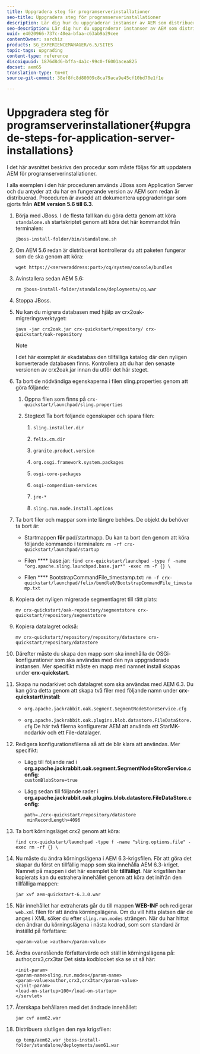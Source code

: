 ```yaml
---
title: Uppgradera steg för programserverinstallationer
seo-title: Uppgradera steg för programserverinstallationer
description: Lär dig hur du uppgraderar instanser av AEM som distribueras via programservrar.
seo-description: Lär dig hur du uppgraderar instanser av AEM som distribueras via programservrar.
uuid: e4020966-737c-40ea-bfaa-c63ab9a29cee
contentOwner: sarchiz
products: SG_EXPERIENCEMANAGER/6.5/SITES
topic-tags: upgrading
content-type: reference
discoiquuid: 1876d8d6-bffa-4a1c-99c0-f6001acea825
docset: aem65
translation-type: tm+mt
source-git-commit: 38ef8fc8d80009c8ca79aca9e45cf10bd70e1f1e

---
```



# Uppgradera steg för programserverinstallationer{#upgrade-steps-for-application-server-installations}

I det här avsnittet beskrivs den procedur som måste följas för att uppdatera AEM för programserverinstallationer.

I alla exemplen i den här proceduren används JBoss som Application Server och du antyder att du har en fungerande version av AEM som redan är distribuerad. Proceduren är avsedd att dokumentera uppgraderingar som gjorts från **AEM version 5.6 till 6.3**.

1. Börja med JBoss. I de flesta fall kan du göra detta genom att köra `standalone.sh` startskriptet genom att köra det här kommandot från terminalen:

   ```shell
   jboss-install-folder/bin/standalone.sh
   ```

1. Om AEM 5.6 redan är distribuerat kontrollerar du att paketen fungerar som de ska genom att köra:

   ```shell
   wget https://<serveraddress:port>/cq/system/console/bundles
   ```

1. Avinstallera sedan AEM 5.6:

   ```shell
   rm jboss-install-folder/standalone/deployments/cq.war
   ```

1. Stoppa JBoss.

1. Nu kan du migrera databasen med hjälp av crx2oak-migreringsverktyget:

   ```shell
   java -jar crx2oak.jar crx-quickstart/repository/ crx-quickstart/oak-repository
   ```

   >[!NOTE]
   >
   >I det här exemplet är ekadatabas den tillfälliga katalog där den nyligen konverterade databasen finns. Kontrollera att du har den senaste versionen av crx2oak.jar innan du utför det här steget.

1. Ta bort de nödvändiga egenskaperna i filen sling.properties genom att göra följande:

   1. Öppna filen som finns på `crx-quickstart/launchpad/sling.properties`
   1. Stegtext Ta bort följande egenskaper och spara filen:

      1. `sling.installer.dir`

      1. `felix.cm.dir`

      1. `granite.product.version`

      1. `org.osgi.framework.system.packages`

      1. `osgi-core-packages`

      1. `osgi-compendium-services`

      1. `jre-*`

      1. `sling.run.mode.install.options`

1. Ta bort filer och mappar som inte längre behövs. De objekt du behöver ta bort är:

   * Startmappen **för** pad/startmapp. Du kan ta bort den genom att köra följande kommando i terminalen: `rm -rf crx-quickstart/launchpad/startup`

   * Filen **** base.jar: `find crx-quickstart/launchpad -type f -name "org.apache.sling.launchpad.base.jar*" -exec rm -f {} \`

   * Filen **** BootstrapCommandFile_timestamp.txt: `rm -f crx-quickstart/launchpad/felix/bundle0/BootstrapCommandFile_timestamp.txt`

1. Kopiera det nyligen migrerade segmentlagret till rätt plats:

   ```shell
   mv crx-quickstart/oak-repository/segmentstore crx-quickstart/repository/segmentstore
   ```

1. Kopiera datalagret också:

   ```shell
   mv crx-quickstart/repository/repository/datastore crx-quickstart/repository/datastore
   ```

1. Därefter måste du skapa den mapp som ska innehålla de OSGi-konfigurationer som ska användas med den nya uppgraderade instansen. Mer specifikt måste en mapp med namnet install skapas under **crx-quickstart**.

1. Skapa nu nodarkivet och datalagret som ska användas med AEM 6.3. Du kan göra detta genom att skapa två filer med följande namn under **crx-quickstart\install**:

   * `org.apache.jackrabbit.oak.segment.SegmentNodeStoreService.cfg`

   * `org.apache.jackrabbit.oak.plugins.blob.datastore.FileDataStore.cfg`
   De här två filerna konfigurerar AEM att använda ett StarMK-nodarkiv och ett File-datalager.

1. Redigera konfigurationsfilerna så att de blir klara att användas. Mer specifikt:

   * Lägg till följande rad i **org.apache.jackrabbit.oak.segment.SegmentNodeStoreService.config**:\
      `customBlobStore=true`

   * Lägg sedan till följande rader i **org.apache.jackrabbit.oak.plugins.blob.datastore.FileDataStore.config**:

      ```
      path=./crx-quickstart/repository/datastore
       minRecordLength=4096
      ```

1. Ta bort körningsläget crx2 genom att köra:

   ```shell
   find crx-quickstart/launchpad -type f -name "sling.options.file" -exec rm -rf {} \
   ```

1. Nu måste du ändra körningslägena i AEM 6.3-krigsfilen. För att göra det skapar du först en tillfällig mapp som ska innehålla AEM 6.3-kriget. Namnet på mappen i det här exemplet blir **tillfälligt**. När krigsfilen har kopierats kan du extrahera innehållet genom att köra det inifrån den tillfälliga mappen:

   ```shell
   jar xvf aem-quickstart-6.3.0.war
   ```

1. När innehållet har extraherats går du till mappen **WEB-INF** och redigerar `web.xml` filen för att ändra körningslägena. Om du vill hitta platsen där de anges i XML söker du efter `sling.run.modes` strängen. När du har hittat den ändrar du körningslägena i nästa kodrad, som som standard är inställd på författare:

   ```shell
   <param-value >author</param-value>
   ```

1. Ändra ovanstående författarvärde och ställ in körningslägena på: author,crx3,crx3tar Det sista kodblocket ska se ut så här:

   ```
   <init-param>
   <param-name>sling.run.modes</param-name>
   <param-value>author,crx3,crx3tar</param-value>
   </init-param>
   <load-on-startup>100</load-on-startup>
   </servlet>
   ```

1. Återskapa behållaren med det ändrade innehållet:

   ```shell
   jar cvf aem62.war
   ```

1. Distribuera slutligen den nya krigsfilen:

   ```shell
   cp temp/aem62.war jboss-install-folder/standalone/deployments/aem61.war
   ```

